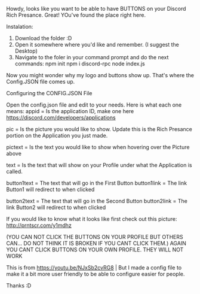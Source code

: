 Howdy, looks like you want to be able to have BUTTONS on your Discord Rich Presance.
Great! YOu've found the place right here.

Instalation:
1. Download the folder :D
2. Open it somewhere where you'd like and remember. (I suggest the Desktop)
3. Navigate to the foler in your command prompt and do the next commands:
npm init
npm i discord-rpc
node index.js

Now you might wonder why my logo and buttons show up. That's where the Config.JSON file comes up.

Configuring the CONFIG.JSON File

Open the config.json file and edit to your needs. Here is what each one means:
appid = Is the application ID, make one here https://discord.com/developers/applications

pic = Is the picture you would like to show. Update this is the Rich Presance portion on the Application you just made.

pictext = Is the text you would like to show when hovering over the Picture above

text = Is the text that will show on your Profile under what the Application is called.

button1text = The text that will go in the First Button
button1link = The link Button1 will redirect to when clicked

button2text = The text that will go in the Second Button
button2link = The link Button2 will redirect to when clicked

If you would like to know what it looks like first check out this picture:
http://prntscr.com/y1mdhz

(YOU CAN NOT CLICK THE BUTTONS ON YOUR PROFILE BUT OTHERS CAN... DO NOT THINK IT IS BROKEN IF YOU CANT CLICK THEM.)
AGAIN YOU CANT CLICK BUTTONS ON YOUR OWN PROFILE. THEY WILL NOT WORK

This is from https://youtu.be/NJxSb2cvRG8 | But I made a config file to make it a bit more user friendly to be able to configure easier for people.

Thanks :D